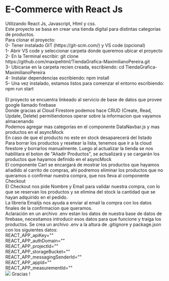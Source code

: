 
<h1>E-Commerce with React Js</h1>
Utilizando React Js, Javascript, Html y css. <br>
Este proyecto se basa en crear una tienda digital para distintas categorias de productos. <br>
Para clonar el proyecto: <br>
0- Tener instalado GIT (https://git-scm.com/) y VS code (opcional)  <br>
1- Abrir VS code y seleccionar carpeta donde queremos ubicar el proyecto <br>
2- En la Terminal escribir: git clone https://github.com/maxipehtml/TiendaGrafica-MaximilianoPereira.git <br>
3- Ubicarse en la carpeta recien creada, escribiendo: cd TiendaGrafica-MaximilianoPereira <br>
4- Instalar dependencias escribiendo: npm install <br>
5- Una vez instalado, estamos listos para comenzar el entorno escribiendo: npm run start <br>
 <br>
El proyecto se encuentra linkeado al servicio de base de datos que provee google llamado firebase<br>
Donde gracias al Cloud Firestore podemos hace CRUD (Create, Read, Update, Delete) permitiendonos operar sobre la informacion que vayamos almacenando<br>
Podemos agregar mas categorias en el componente DataNavbar.js y mas productos en el asyncMock<br>
En caso de que el producto no este en stock desaparecerá del listado<br>
Para borrar los productos y resetear la lista, tenemos que ir a la cloud firestore y borrarlos manualmente. Luego al actualizar la tienda se nos habilitara el boton de "Añadir Productos", se actualizará y se cargarán los productos que hayamos definido en el asyncMock<br>
El componente Cart se encargará de mostrar los productos que hayamos añadido al carrito de compras, ahi podremos eliminar los productos que no queramos o confirmar nuestra compra, que nos lleva al componente Checkout<br>
El Checkout nos pide Nombre y Email para validar nuestra compra, con lo que se reservan los productos y se elimina del stock la cantidad que se hayan adquirido en el pedido.<br>
La libreria Emailjs nos ayuda a enviar al email la compra con los datos finales de la confirmacion que queramos.<br>
Aclaración en un archivo .env estan los datos de nuestra base de datos de firebase, necesitamos introducir esos datos para que funcione y traiga los productos. Se crea un archivo .env a la altura de .gitignore y package.json con los siguientes datos:<br>
REACT_APP_apiKey=""<br>
REACT_APP_authDomain=""<br>
REACT_APP_projectId=""<br>
REACT_APP_storageBucket=""<br>
REACT_APP_messagingSenderId=""<br>
REACT_APP_appId=""<br>
REACT_APP_measurementId=""<br>
<img src="https://raw.githubusercontent.com/maxipehtml/TiendaGrafica-MaximilianoPereira/master/public/img/giftienda2.gif"/>
Gracias !





